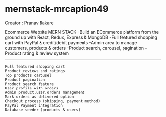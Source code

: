 # mernstack-mrcaption49
Creator : Pranav Bakare


Ecommerce Website MERN STACK
-Build an ECommerce platform from the ground up with React, Redux, Express & MongoDB
-Full featured shopping cart with PayPal & credit/debit payments
-Admin area to manage customers, products & orders
-Product search, carousel, pagination
-Product rating & review system
____________________________________________________________

	Full featured shopping cart
	Product reviews and ratings
	Top products carousel
	Product pagination
	Product search feature
	User profile with orders
	Admin product,user,orders management
	Mark orders as delivered option
	Checkout process (shipping, payment method)
	PayPal Payment integration
	Database seeder (products & users)
